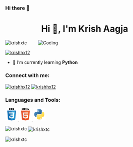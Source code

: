 ### Hi there 👋

<!--
**krishxtc/krishxtc** is a ✨ _special_ ✨ repository because its `README.md` (this file) appears on your GitHub profile.

Here are some ideas to get you started:

- 🔭 I’m currently working on ...
- 🌱 I’m currently learning ...
- 👯 I’m looking to collaborate on ...
- 🤔 I’m looking for help with ...
- 💬 Ask me about ...
- 📫 How to reach me: ...
- 😄 Pronouns: ...
- ⚡ Fun fact: ...
-->

<h1 align="center">Hi 👋, I'm Krish Aagja</h1>
<img align="right" alt="Coding" width="400" src="https://thoughtwin.com/assets/img/Python_img.gif">

<p align="left"> <img src="https://komarev.com/ghpvc/?username=krishxtc&label=Profile%20views&color=0e75b6&style=flat" alt="krishxtc" /> </p>

<p align="left"> <a href="https://twitter.com/krishhx12" target="blank"><img src="https://img.shields.io/twitter/follow/krishhx12?logo=twitter&style=for-the-badge" alt="krishhx12" /></a> </p>

- 🌱 I’m currently learning **Python**

<h3 align="left">Connect with me:</h3>
<p align="left">
<a href="https://twitter.com/krishhx12" target="blank"><img align="center" src="https://raw.githubusercontent.com/rahuldkjain/github-profile-readme-generator/master/src/images/icons/Social/twitter.svg" alt="krishhx12" height="30" width="40" /></a>
<a href="https://instagram.com/krishhx12" target="blank"><img align="center" src="https://raw.githubusercontent.com/rahuldkjain/github-profile-readme-generator/master/src/images/icons/Social/instagram.svg" alt="krishhx12" height="30" width="40" /></a>
</p>

<h3 align="left">Languages and Tools:</h3>
<p align="left"> <a href="https://www.w3schools.com/css/" target="_blank" rel="noreferrer"> <img src="https://raw.githubusercontent.com/devicons/devicon/master/icons/css3/css3-original-wordmark.svg" alt="css3" width="40" height="40"/> </a> <a href="https://www.w3.org/html/" target="_blank" rel="noreferrer"> <img src="https://raw.githubusercontent.com/devicons/devicon/master/icons/html5/html5-original-wordmark.svg" alt="html5" width="40" height="40"/> </a> <a href="https://www.python.org" target="_blank" rel="noreferrer"> <img src="https://raw.githubusercontent.com/devicons/devicon/master/icons/python/python-original.svg" alt="python" width="40" height="40"/> </a> </p>

<p><img align="left" src="https://github-readme-stats.vercel.app/api/top-langs?username=krishxtc&show_icons=true&locale=en&layout=compact" alt="krishxtc" /></p>

<p>&nbsp;<img align="center" src="https://github-readme-stats.vercel.app/api?username=krishxtc&show_icons=true&locale=en" alt="krishxtc" /></p>

<p><img align="center" src="https://github-readme-streak-stats.herokuapp.com/?user=krishxtc&" alt="krishxtc" /></p>
